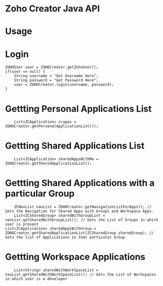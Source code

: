 Zoho Creator Java API
====

Usage 
===

Login
==

	ZOHOUser user = ZOHOCreator.getZohoUser();
	if(user == null) {
		String username = "Get Username Here";
		String password = "Get Password Here";
		user = ZOHOCreator.login(username, password);
	}
		
Gettting Personal Applications List
==
		List<ZCApplication> zcapps = ZOHOCreator.getPersonalApplicationList()); 


Gettting Shared Applications List
==
		List<ZCApplication> sharedAppsWithMe = ZOHOCreator.getSharedApplicationList(); 


Gettting Shared Applications with a particular Group
==
		ZCNavList navList = ZOHOCreator.getNavigationListForApps(); // Gets the Navigation for Shared Apps with Groups and Workspace Apps.
		List<ZCSharedGroup> sharedWithGroupList = navList.getSharedWithGroupList(); // Gets the List of Groups in which user is present
    List<ZCApplication> sharedAppsWithGroup = ZOHOCreator.getSharedApplicationList(ZCSharedGroup sharedGroup); // Gets the list of Applications in that particular Group

Gettting Workspace Applications 
==
		List<String> sharedWithWorkSpaceList = navList.getSharedWithWorkSpaceList(); // Gets the List of Workspaces in which user is a developer

		
